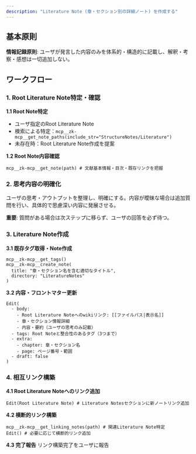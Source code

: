 ```yaml
---
description: "Literature Note (章・セクション別の詳細ノート) を作成する"
---
```


## 基本原則

**情報記録原則**: ユーザが発言した内容のみを体系的・構造的に記載し、解釈・考察・感想は一切追加しない。

## ワークフロー

### 1. Root Literature Note特定・確認

**1.1 Root Note特定**
- ユーザ指定のRoot Literature Note
- 検索による特定：`mcp__zk-mcp__get_note_paths(include_str="StructureNotes/Literature")`
- 未存在時：Root Literature Note作成を提案

**1.2 Root Note内容確認**
```
mcp__zk-mcp__get_note(path) # 文献基本情報・目次・既存リンクを把握
```

### 2. 思考内容の明確化

ユーザの思考・アウトプットを整理し、明確にする。内容が曖昧な場合は追加質問を行い、具体的で思慮深い内容に発展させる。

**重要**: 質問がある場合は次ステップに移らず、ユーザの回答を必ず待つ。

### 3. Literature Note作成

**3.1 既存タグ取得・Note作成**
```
mcp__zk-mcp__get_tags()
mcp__zk-mcp__create_note(
  title: "章・セクション名を含む適切なタイトル",
  directory: "LiteratureNotes"
)
```

**3.2 内容・フロントマター更新**
```
Edit(
  - body:
    - Root Literature Noteへのwikiリンク: [[ファイルパス|表示名]]
    - 章・セクション情報詳細
    - 内容・要約（ユーザの思考のみ記載）
  - tags: Root Noteと整合性のあるタグ（3つまで）
  - extra:
    - chapter: 章・セクション名
    - page: ページ番号・範囲
  - draft: false
)
```

### 4. 相互リンク構築

**4.1 Root Literature Noteへのリンク追加**
```
Edit(Root Literature Note) # Literature Notesセクションに新ノートリンク追加
```

**4.2 横断的リンク構築**
```
mcp__zk-mcp__get_linking_notes(path) # 関連Literature Note特定
Edit() # 必要に応じて横断的リンク追加
```

**4.3 完了報告**
リンク構築完了をユーザに報告
